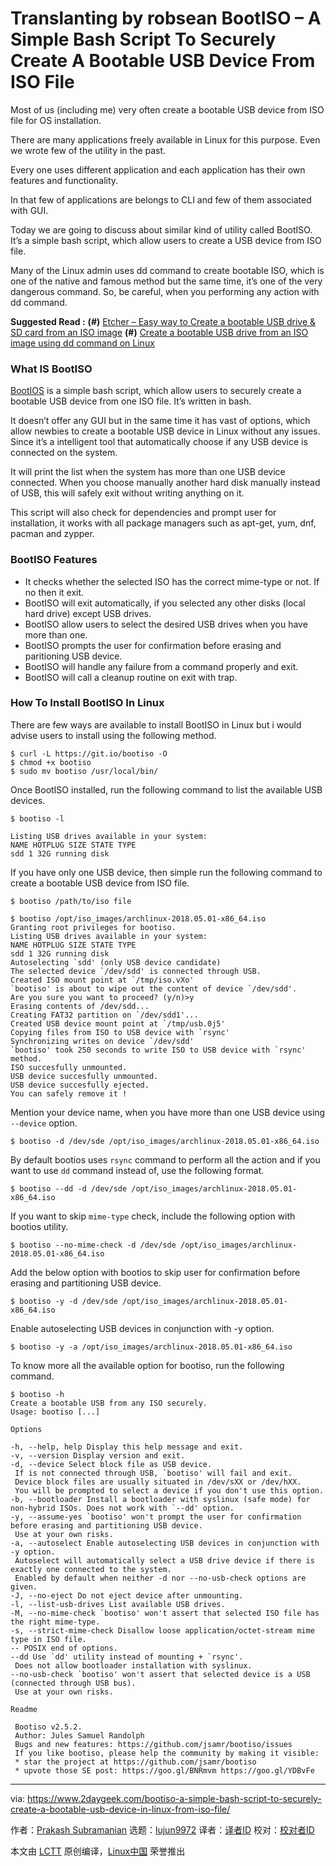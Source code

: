 Translanting by robsean
BootISO – A Simple Bash Script To Securely Create A Bootable USB Device From ISO File
======
Most of us (including me) very often create a bootable USB device from ISO file for OS installation.

There are many applications freely available in Linux for this purpose. Even we wrote few of the utility in the past.

Every one uses different application and each application has their own features and functionality.

In that few of applications are belongs to CLI and few of them associated with GUI.

Today we are going to discuss about similar kind of utility called BootISO. It’s a simple bash script, which allow users to create a USB device from ISO file.

Many of the Linux admin uses dd command to create bootable ISO, which is one of the native and famous method but the same time, it’s one of the very dangerous command. So, be careful, when you performing any action with dd command.

**Suggested Read :**
**(#)** [Etcher – Easy way to Create a bootable USB drive & SD card from an ISO image][1]
**(#)** [Create a bootable USB drive from an ISO image using dd command on Linux][2]

### What IS BootISO

[BootIOS][3] is a simple bash script, which allow users to securely create a bootable USB device from one ISO file. It’s written in bash.

It doesn’t offer any GUI but in the same time it has vast of options, which allow newbies to create a bootable USB device in Linux without any issues. Since it’s a intelligent tool that automatically choose if any USB device is connected on the system.

It will print the list when the system has more than one USB device connected. When you choose manually another hard disk manually instead of USB, this will safely exit without writing anything on it.

This script will also check for dependencies and prompt user for installation, it works with all package managers such as apt-get, yum, dnf, pacman and zypper.

### BootISO Features

  * It checks whether the selected ISO has the correct mime-type or not. If no then it exit.
  * BootISO will exit automatically, if you selected any other disks (local hard drive) except USB drives.
  * BootISO allow users to select the desired USB drives when you have more than one.
  * BootISO prompts the user for confirmation before erasing and paritioning USB device.
  * BootISO will handle any failure from a command properly and exit.
  * BootISO will call a cleanup routine on exit with trap.



### How To Install BootISO In Linux

There are few ways are available to install BootISO in Linux but i would advise users to install using the following method.
```
$ curl -L https://git.io/bootiso -O
$ chmod +x bootiso
$ sudo mv bootiso /usr/local/bin/

```

Once BootISO installed, run the following command to list the available USB devices.
```
$ bootiso -l

Listing USB drives available in your system:
NAME HOTPLUG SIZE STATE TYPE
sdd 1 32G running disk

```

If you have only one USB device, then simple run the following command to create a bootable USB device from ISO file.
```
$ bootiso /path/to/iso file

$ bootiso /opt/iso_images/archlinux-2018.05.01-x86_64.iso
Granting root privileges for bootiso.
Listing USB drives available in your system:
NAME HOTPLUG SIZE STATE TYPE
sdd 1 32G running disk
Autoselecting `sdd' (only USB device candidate)
The selected device `/dev/sdd' is connected through USB.
Created ISO mount point at `/tmp/iso.vXo'
`bootiso' is about to wipe out the content of device `/dev/sdd'.
Are you sure you want to proceed? (y/n)>y
Erasing contents of /dev/sdd...
Creating FAT32 partition on `/dev/sdd1'...
Created USB device mount point at `/tmp/usb.0j5'
Copying files from ISO to USB device with `rsync'
Synchronizing writes on device `/dev/sdd'
`bootiso' took 250 seconds to write ISO to USB device with `rsync' method.
ISO succesfully unmounted.
USB device succesfully unmounted.
USB device succesfully ejected.
You can safely remove it !

```

Mention your device name, when you have more than one USB device using `--device` option.
```
$ bootiso -d /dev/sde /opt/iso_images/archlinux-2018.05.01-x86_64.iso

```

By default bootios uses `rsync` command to perform all the action and if you want to use `dd` command instead of, use the following format.
```
$ bootiso --dd -d /dev/sde /opt/iso_images/archlinux-2018.05.01-x86_64.iso

```

If you want to skip `mime-type` check, include the following option with bootios utility.
```
$ bootiso --no-mime-check -d /dev/sde /opt/iso_images/archlinux-2018.05.01-x86_64.iso

```

Add the below option with bootios to skip user for confirmation before erasing and partitioning USB device.
```
$ bootiso -y -d /dev/sde /opt/iso_images/archlinux-2018.05.01-x86_64.iso

```

Enable autoselecting USB devices in conjunction with -y option.
```
$ bootiso -y -a /opt/iso_images/archlinux-2018.05.01-x86_64.iso

```

To know more all the available option for bootiso, run the following command.
```
$ bootiso -h
Create a bootable USB from any ISO securely.
Usage: bootiso [...]

Options

-h, --help, help Display this help message and exit.
-v, --version Display version and exit.
-d, --device Select block file as USB device.
 If is not connected through USB, `bootiso' will fail and exit.
 Device block files are usually situated in /dev/sXX or /dev/hXX.
 You will be prompted to select a device if you don't use this option.
-b, --bootloader Install a bootloader with syslinux (safe mode) for non-hybrid ISOs. Does not work with `--dd' option.
-y, --assume-yes `bootiso' won't prompt the user for confirmation before erasing and partitioning USB device.
 Use at your own risks.
-a, --autoselect Enable autoselecting USB devices in conjunction with -y option.
 Autoselect will automatically select a USB drive device if there is exactly one connected to the system.
 Enabled by default when neither -d nor --no-usb-check options are given.
-J, --no-eject Do not eject device after unmounting.
-l, --list-usb-drives List available USB drives.
-M, --no-mime-check `bootiso' won't assert that selected ISO file has the right mime-type.
-s, --strict-mime-check Disallow loose application/octet-stream mime type in ISO file.
-- POSIX end of options.
--dd Use `dd' utility instead of mounting + `rsync'.
 Does not allow bootloader installation with syslinux.
--no-usb-check `bootiso' won't assert that selected device is a USB (connected through USB bus).
 Use at your own risks.

Readme

 Bootiso v2.5.2.
 Author: Jules Samuel Randolph
 Bugs and new features: https://github.com/jsamr/bootiso/issues
 If you like bootiso, please help the community by making it visible:
 * star the project at https://github.com/jsamr/bootiso
 * upvote those SE post: https://goo.gl/BNRmvm https://goo.gl/YDBvFe

```

--------------------------------------------------------------------------------

via: https://www.2daygeek.com/bootiso-a-simple-bash-script-to-securely-create-a-bootable-usb-device-in-linux-from-iso-file/

作者：[Prakash Subramanian][a]
选题：[lujun9972](https://github.com/lujun9972)
译者：[译者ID](https://github.com/译者ID)
校对：[校对者ID](https://github.com/校对者ID)

本文由 [LCTT](https://github.com/LCTT/TranslateProject) 原创编译，[Linux中国](https://linux.cn/) 荣誉推出

[a]:https://www.2daygeek.com/author/prakash/
[1]:https://www.2daygeek.com/etcher-easy-way-to-create-a-bootable-usb-drive-sd-card-from-an-iso-image-on-linux/
[2]:https://www.2daygeek.com/create-a-bootable-usb-drive-from-an-iso-image-using-dd-command-on-linux/
[3]:https://github.com/jsamr/bootiso
